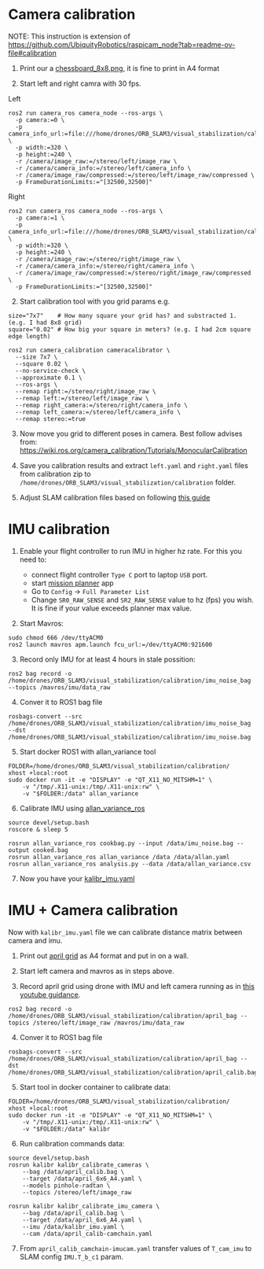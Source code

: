 # Camera calibration

NOTE: This instruction is extension of https://github.com/UbiquityRobotics/raspicam_node?tab=readme-ov-file#calibration

1. Print our a [chessboard_8x8.png](./print/chessboard_8x8.png), it is fine to print in A4 format

2. Start left and right camra with 30 fps.

Left
```
ros2 run camera_ros camera_node --ros-args \
  -p camera:=0 \
  -p camera_info_url:=file:///home/drones/ORB_SLAM3/visual_stabilization/calibration/left.yaml \
  -p width:=320 \
  -p height:=240 \
  -r /camera/image_raw:=/stereo/left/image_raw \
  -r /camera/camera_info:=/stereo/left/camera_info \
  -r /camera/image_raw/compressed:=/stereo/left/image_raw/compressed \
  -p FrameDurationLimits:="[32500,32500]"
```

Right
```
ros2 run camera_ros camera_node --ros-args \
  -p camera:=1 \
  -p camera_info_url:=file:///home/drones/ORB_SLAM3/visual_stabilization/calibration/right.yaml \
  -p width:=320 \
  -p height:=240 \
  -r /camera/image_raw:=/stereo/right/image_raw \
  -r /camera/camera_info:=/stereo/right/camera_info \
  -r /camera/image_raw/compressed:=/stereo/right/image_raw/compressed \
  -p FrameDurationLimits:="[32500,32500]"
```

2. Start calibration tool with you grid params e.g.

```
size="7x7"    # How many square your grid has? and substracted 1. (e.g. I had 8x8 grid)
square="0.02" # How big your square in meters? (e.g. I had 2cm square edge length)
```

```
ros2 run camera_calibration cameracalibrator \
  --size 7x7 \
  --square 0.02 \
  --no-service-check \
  --approximate 0.1 \
  --ros-args \
  --remap right:=/stereo/right/image_raw \
  --remap left:=/stereo/left/image_raw \
  --remap right_camera:=/stereo/right/camera_info \
  --remap left_camera:=/stereo/left/camera_info \
  --remap stereo:=true
```

3. Now move you grid to different poses in camera. Best follow advises from: https://wiki.ros.org/camera_calibration/Tutorials/MonocularCalibration

4. Save you calibration results and extract `left.yaml` and `right.yaml` files from calibration zip to `/home/drones/ORB_SLAM3/visual_stabilization/calibration` folder.

5. Adjust SLAM calibration files based on following [this guide](./camera_calimration_to_yaml.md)

# IMU calibration

1. Enable your flight controller to run IMU in higher hz rate. For this you need to:
    - connect flight controller `Type C` port to laptop `USB` port.
    - start [mission planner](https://ardupilot.org/planner/docs/mission-planner-installation.html) app
    - Go to `Config` -> `Full Parameter List`
    - Change `SR0_RAW_SENSE` and `SR2_RAW_SENSE` value to hz (fps) you wish. It is fine if your value exceeds planner max value.

2. Start Mavros:
```
sudo chmod 666 /dev/ttyACM0
ros2 launch mavros apm.launch fcu_url:=/dev/ttyACM0:921600
```

3. Record only IMU for at least 4 hours in stale possition:

```
ros2 bag record -o /home/drones/ORB_SLAM3/visual_stabilization/calibration/imu_noise_bag --topics /mavros/imu/data_raw
```

4. Conver it to ROS1 bag file
```
rosbags-convert --src /home/drones/ORB_SLAM3/visual_stabilization/calibration/imu_noise_bag --dst /home/drones/ORB_SLAM3/visual_stabilization/calibration/imu_noise.bag
```

5. Start docker ROS1 with allan_variance tool

```
FOLDER=/home/drones/ORB_SLAM3/visual_stabilization/calibration/
xhost +local:root
sudo docker run -it -e "DISPLAY" -e "QT_X11_NO_MITSHM=1" \
    -v "/tmp/.X11-unix:/tmp/.X11-unix:rw" \
    -v "$FOLDER:/data" allan_variance
```

6. Calibrate IMU using [allan_variance_ros](https://github.com/ori-drs/allan_variance_ros)

```
source devel/setup.bash
roscore & sleep 5

rosrun allan_variance_ros cookbag.py --input /data/imu_noise.bag --output cooked.bag
rosrun allan_variance_ros allan_variance /data /data/allan.yaml
rosrun allan_variance_ros analysis.py --data /data/allan_variance.csv
```

7. Now you have your [kalibr_imu.yaml](./visual_stabilization/calibration/kalibr_imu.yaml)

# IMU + Camera calibration

Now with `kalibr_imu.yaml` file we can calibrate distance matrix between camera and imu.

1. Print out [april grid](./print/april_6x6.pdf) as A4 format and put in on a wall.

2. Start left camera and mavros as in steps above.

3. Record april grid using drone with IMU and left camera running as in [this youtube guidance](https://www.youtube.com/watch?app=desktop&v=puNXsnrYWTY&ab_channel=SimpleKernel).

```
ros2 bag record -o /home/drones/ORB_SLAM3/visual_stabilization/calibration/april_bag --topics /stereo/left/image_raw /mavros/imu/data_raw
```

4. Conver it to ROS1 bag file

```
rosbags-convert --src /home/drones/ORB_SLAM3/visual_stabilization/calibration/april_bag --dst /home/drones/ORB_SLAM3/visual_stabilization/calibration/april_calib.bag
```

5. Start tool in docker container to calibrate data:

```
FOLDER=/home/drones/ORB_SLAM3/visual_stabilization/calibration/
xhost +local:root
sudo docker run -it -e "DISPLAY" -e "QT_X11_NO_MITSHM=1" \
    -v "/tmp/.X11-unix:/tmp/.X11-unix:rw" \
    -v "$FOLDER:/data" kalibr
```

6. Run calibration commands data:

```
source devel/setup.bash
rosrun kalibr kalibr_calibrate_cameras \
    --bag /data/april_calib.bag \
    --target /data/april_6x6_A4.yaml \
    --models pinhole-radtan \
    --topics /stereo/left/image_raw

rosrun kalibr kalibr_calibrate_imu_camera \
    --bag /data/april_calib.bag \
    --target /data/april_6x6_A4.yaml \
    --imu /data/kalibr_imu.yaml \
    --cam /data/april_calib-camchain.yaml
```

7. From `april_calib_camchain-imucam.yaml` transfer values of `T_cam_imu` to SLAM config `IMU.T_b_c1` param.
